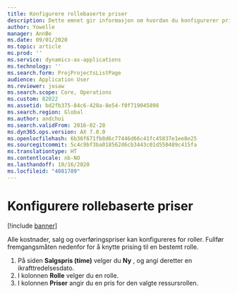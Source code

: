 ```yaml
---
title: Konfigurere rollebaserte priser
description: Dette emnet gir informasjon om hvordan du konfigurerer prising for spesifikke roller.
author: Yowelle
manager: AnnBe
ms.date: 09/01/2020
ms.topic: article
ms.prod: ''
ms.service: dynamics-ax-applications
ms.technology: ''
ms.search.form: ProjProjectsListPage
audience: Application User
ms.reviewer: josaw
ms.search.scope: Core, Operations
ms.custom: 82022
ms.assetid: bd2fb375-84c6-428a-8e54-f0f719045898
ms.search.region: Global
ms.author: andchoi
ms.search.validFrom: 2016-02-28
ms.dyn365.ops.version: AX 7.0.0
ms.openlocfilehash: 6b36f671fb8d6c77446d66c41fc45837e1ee8e25
ms.sourcegitcommit: 5c4c9bf3ba018562d6cb3443c01d550489c415fa
ms.translationtype: HT
ms.contentlocale: nb-NO
ms.lasthandoff: 10/16/2020
ms.locfileid: "4081789"
---
```

# <a name="set-up-role-based-pricing"></a>Konfigurere rollebaserte priser

[!include [banner](../includes/banner.md)]

Alle kostnader, salg og overføringspriser kan konfigureres for roller. Fullfør fremgangsmåten nedenfor for å knytte prising til en bestemt rolle.

1. På siden **Salgspris (time)** velger du **Ny** , og angi deretter en ikrafttredelsesdato.
2. I kolonnen **Rolle** velger du en rolle.
3. I kolonnen **Priser** angir du en pris for den valgte ressursrollen.
